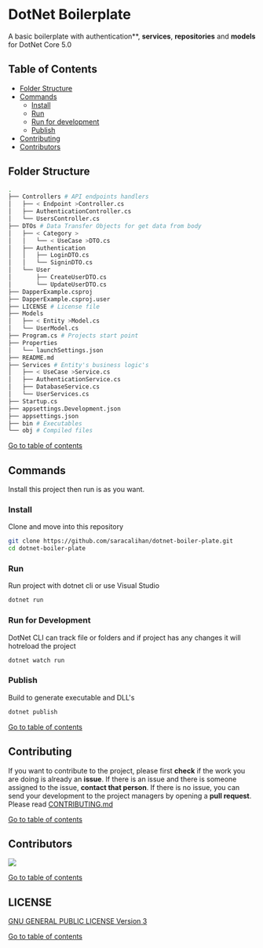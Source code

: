 ﻿# DotNet Boilerplate
A basic boilerplate with authentication**, **services**, **repositories** and **models** for DotNet Core 5.0

## Table of Contents
+ [Folder Structure](#folder-structure)
+ [Commands](#commands)
  - [Install](#install)
  - [Run](#run)
  - [Run for development](#run-for-development)
  - [Publish](#publish)
+ [Contributing](#contributing)
+ [Contributors](#contributors)

## Folder Structure

```bash
.
├── Controllers # API endpoints handlers
│   ├── < Endpoint >Controller.cs
│   ├── AuthenticationController.cs
│   └── UsersController.cs
├── DTOs # Data Transfer Objects for get data from body
│   ├── < Category >
│   │   └── < UseCase >DTO.cs
│   ├── Authentication
│   │   ├── LoginDTO.cs
│   │   └── SigninDTO.cs
│   └── User
│       ├── CreateUserDTO.cs
│       └── UpdateUserDTO.cs
├── DapperExample.csproj
├── DapperExample.csproj.user
├── LICENSE # License file
├── Models
│   ├── < Entity >Model.cs
│   └── UserModel.cs
├── Program.cs # Projects start point
├── Properties
│   └── launchSettings.json
├── README.md
├── Services # Entity's business logic's
│   ├── < UseCase >Service.cs
│   ├── AuthenticationService.cs
│   ├── DatabaseService.cs
│   └── UserServices.cs
├── Startup.cs
├── appsettings.Development.json
├── appsettings.json
├── bin # Executables
└── obj # Compiled files
```
[Go to table of contents](#table-of-contents) 
## Commands
Install this project then run is as you want.
### Install
Clone and move into this repository
```bash
git clone https://github.com/saracalihan/dotnet-boiler-plate.git
cd dotnet-boiler-plate 
```

### Run
Run project with dotnet cli or use Visual Studio
```bash
dotnet run

```

### Run for Development
DotNet CLI can track file or folders and if project has any changes it will hotreload the project
```bash
dotnet watch run
```

### Publish
Build to generate executable and DLL's
```bash
dotnet publish
```

[Go to table of contents](#table-of-contents) 

## Contributing
If you want to contribute to the project, please first **check** if the work you are doing is already an **issue**. If there is an issue and there is someone assigned to the issue, **contact that person**. If there is no issue, you can send your development to the project managers by opening a **pull request**. Please read [CONTRIBUTING.md](./CONTRIBUTING.md)

[Go to table of contents](#table-of-contents) 
## Contributors
<a href = "https://github.com/saracalihan/dotnet-boiler-plate/graphs/contributors">
  <img src = "https://contrib.rocks/image?repo=saracalihan/dotnet-boiler-plate"/>
</a>

[Go to table of contents](#table-of-contents) 

## LICENSE
[GNU GENERAL PUBLIC LICENSE Version 3](./LICENSE)

[Go to table of contents](#table-of-contents) 
